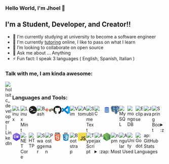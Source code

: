 ### Hello World, I'm Jhoel  👋

## I'm a Student, Developer, and Creator!!
- 🔭 I'm currently studying at university to become a software engineer
- 🌱 I'm currently [tutoring] online, I like to pass on what I learn
- 👯 I’m looking to collaborate on open source
- 💬 Ask me about ... Anything
- ⚡ Fun fact: I speak 3 languages ( English, Spanish, Italian )


### Talk with me, I am kinda awesome:
[<img align="left" alt="holisitc_developer | LinkedIn" width="22px" src="https://cdn.jsdelivr.net/npm/simple-icons@v3/icons/linkedin.svg" />][linkedin]

<br />

### Languages and Tools:

<img align="left" alt="Linux" width="26px" src="https://user-images.githubusercontent.com/25181517/186884153-99edc188-e4aa-4c84-91b0-e2df260ebc33.png" />
<img align="left" alt="Linux Mint" width="26px" src="https://user-images.githubusercontent.com/25181517/186884159-4b5e122b-95de-4a32-b10b-7f6fdffa4c5a.png" />
<img align="left" alt="Terminal" width="26px" src="https://raw.githubusercontent.com/github/explore/80688e429a7d4ef2fca1e82350fe8e3517d3494d/topics/terminal/terminal.png" />
<img align="left" alt="Bash" width="26px" src="https://user-images.githubusercontent.com/25181517/192158606-7c2ef6bd-6e04-47cf-b5bc-da2797cb5bda.png" />
<img align="left" alt="Git" width="26px" src="https://raw.githubusercontent.com/github/explore/80688e429a7d4ef2fca1e82350fe8e3517d3494d/topics/git/git.png" />
<img align="left" alt="GitHub" width="26px" src="https://raw.githubusercontent.com/github/explore/78df643247d429f6cc873026c0622819ad797942/topics/github/github.png" />
<img align="left" alt="Visual Studio Code" width="26px" src="https://raw.githubusercontent.com/github/explore/80688e429a7d4ef2fca1e82350fe8e3517d3494d/topics/visual-studio-code/visual-studio-code.png" />
<img align="left" alt="Vim" width="26px" src="https://user-images.githubusercontent.com/25181517/192108889-232b3431-a585-4b36-a62d-9078bd3641d9.png" />
<img align="left" alt="Atom" width="26px" src="https://user-images.githubusercontent.com/25181517/190887571-ddd87d6e-77f8-41e7-b755-9b6d68e4fab7.png" />
<img align="left" alt="Sublime Text" width="26px" src="https://user-images.githubusercontent.com/25181517/190887576-6653f877-8439-4521-82f3-403086ead892.png" />
<img align="left" alt="C" width="26px" src="https://user-images.githubusercontent.com/25181517/192106070-46255bcf-65e6-4c6b-a296-bf8d0d8fb2a7.png" />
<img align="left" alt="SQL" width="26px" src="https://raw.githubusercontent.com/github/explore/80688e429a7d4ef2fca1e82350fe8e3517d3494d/topics/sql/sql.png" />
<img align="left" alt="postgreSQL" width="26px" src="https://raw.githubusercontent.com/github/explore/80688e429a7d4ef2fca1e82350fe8e3517d3494d/topics/postgresql/postgresql.png" />
<img align="left" alt="MySQL" width="26" src="https://user-images.githubusercontent.com/25181517/183896128-ec99105a-ec1a-4d85-b08b-1aa1620b2046.png" />
<img align="left" alt="mongoDB" width="26" src="https://user-images.githubusercontent.com/25181517/182884177-d48a8579-2cd0-447a-b9a6-ffc7cb02560e.png" title="mongoDB"/></code>
<img align="left" alt="Eclipse" width="26px" src="https://user-images.githubusercontent.com/25181517/192108892-6e9b5cdf-4e35-4a70-ad9a-801a93a07c1c.png" />
<img align="left" alt="Java" width="26" src="https://user-images.githubusercontent.com/25181517/117201156-9a724800-adec-11eb-9a9d-3cd0f67da4bc.png" />
<img align="left" alt="Spring Boot" width="26px" src="https://user-images.githubusercontent.com/25181517/183891303-41f257f8-6b3d-487c-aa56-c497b880d0fb.png" />
<img align="left" alt="CSharp" width="26px" src="https://raw.githubusercontent.com/github/explore/80688e429a7d4ef2fca1e82350fe8e3517d3494d/topics/csharp/csharp.png" />
<img align="left" alt=".NET Core" width="26" src="https://user-images.githubusercontent.com/25181517/121405754-b4f48f80-c95d-11eb-8893-fc325bde617f.png"  />
<img align="left" alt="HTTP" width="26" src="https://user-images.githubusercontent.com/25181517/192107854-765620d7-f909-4953-a6da-36e1ef69eea6.png" />
<img align="left" alt="Swagger" width="26" src="https://user-images.githubusercontent.com/25181517/186711335-a3729606-5a78-4496-9a36-06efcc74f800.png" />
<img align="left" alt="Postman" width="26" src="https://user-images.githubusercontent.com/25181517/192109061-e138ca71-337c-4019-8d42-4792fdaa7128.png" />
<img align="left" alt="HTML5" width="26px" src="https://raw.githubusercontent.com/github/explore/80688e429a7d4ef2fca1e82350fe8e3517d3494d/topics/html/html.png" />
<img align="left" alt="CSS3" width="26px" src="https://raw.githubusercontent.com/github/explore/80688e429a7d4ef2fca1e82350fe8e3517d3494d/topics/css/css.png" />
<img align="left" alt="Bootstrap" width="26" src="https://user-images.githubusercontent.com/25181517/183898054-b3d693d4-dafb-4808-a509-bab54cf5de34.png"  />
<img align="left" alt="JavaScript" width="26px" src="https://raw.githubusercontent.com/github/explore/80688e429a7d4ef2fca1e82350fe8e3517d3494d/topics/javascript/javascript.png" />
<img align="left" alt="TypeScript" width="26px" src="https://raw.githubusercontent.com/prplx/svg-logos/master/svg/typescript-icon.svg" />
<img align="left" alt="Ajax" width="26px" src="https://raw.githubusercontent.com/prplx/svg-logos/master/svg/ajax.svg" />
<img align="left" alt="Node.js" width="26px" src="https://raw.githubusercontent.com/github/explore/80688e429a7d4ef2fca1e82350fe8e3517d3494d/topics/nodejs/nodejs.png" />
<img align="left" alt="npm" width="26" src="https://user-images.githubusercontent.com/25181517/121401671-49102800-c959-11eb-9f6f-74d49a5e1774.png" />
<img align="left" alt="Angular" width="26px" src="https://raw.githubusercontent.com/prplx/svg-logos/master/svg/angular.svg" />
<img align="left" alt="Unity" width="26" src="https://user-images.githubusercontent.com/25181517/193427941-9437dbbe-376f-40dc-9573-0ef5c02a26a7.png" />
<img align="left" alt="Godot" width="26" src="https://user-images.githubusercontent.com/25181517/193427942-3abc320a-1c9e-4316-bac0-cb8b280b669f.png" />

<br />
<br />
<br />

<details>
  <summary>:zap: GitHub Stats</summary>

  <img align="left" alt="Jhoel's GitHub Stats" src="https://github-readme-stats.vercel.app/api?username=JhoelCanulli&show_icons=true&hide_border=true" />

</details>

<details>
  <summary>:zap: Most Used Languages</summary>

<img align="left" alt="Jhoel's GitHub Top Languages" src="https://github-readme-stats.vercel.app/api/top-langs/?username=JhoelCanulli" />

</details>

[linkedin]: https://www.linkedin.com/in/jhoelcanulli/
[tutoring]: https://www.letuelezioni.it/insegnanti/jhoel-canulli.htm
